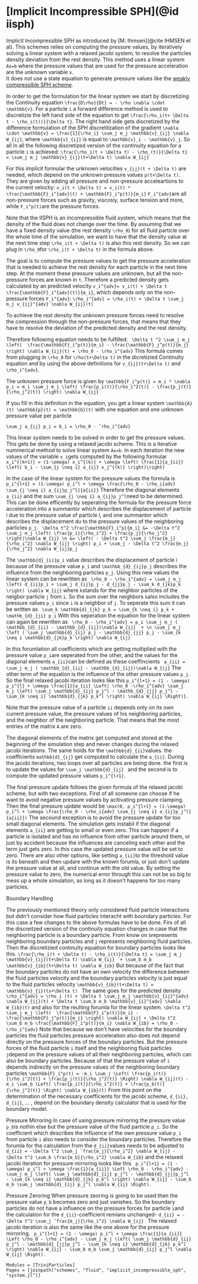 # [Implicit Incompressible SPH](@id iisph)

Implicit Incompressible SPH as introduced by [M. Ihmsen](@cite IHMSEN et al). This schemes relies on computing the pressure values, by iteratively solving a linear system with a relaxed jacobi system, to resolve the particles density deviation from the rest density. This method uses a linear system ``Ax=b`` where the pressure values that are used for the pressure acceleration are the unknown variable ``x``.  
It does not use a state equation to generate pressure values like the [weakly compressible SPH scheme](weakly_compressible_sph.md).


In order to get the formulation for the linear system we start by discretizing the Continuity equation ``\frac{D\rho}{Dt} = - \rho \nabla \cdot \mathbb{v}``.
For a particle ``i`` a forward difference method is used to discretizie the left hand side of the equation to get ``\frac{\rho_i(t+ \Delta t - \rho_i(t))}{\Delta t}``. The right hand side gets discretized by the difference formulation of the SPH discretitzation of the gradient ``\nabla \cdot \mathbb{v} = \frac{1}{\rho_i} \sum_j m_j \mathbb{v}_{ij} \nabla W_{ij}``, where ``\mathbb{v}_{ij}`` is equal to ``\mathbb{v}_i - \mathbb{v}_j``.
So all in all the following discretized version of the continuity equation for a particle ``i`` is achieved:
```\frac{\rho_i(t + \Delta t) - \rho_(t)}{\Delta t} = \sum_j m_j \mathbb{v}_{ij}(t+\Delta t) \nabla W_{ij} ```

For this implicit formular  the unknown velocities ``v_{ij}(t + \Delta t)`` are needed, which depend on the unknown pressure values ``p(t+\Delta t)``.
They are given by adding all pressure and non-pressure acceleartions to the current veloctiy:
```v_i(t + \Delta t) = v_i(t) * \frac{\mathbb{F}_i^{adv}(t) + \mathbb{F}_i^p(t)}{m_i}```
``F_i^{adv}``are all non-pressure forces such as gravity, viscosiy, surface tension and more, while ``F_i^p(t)``are the pressure forces. 

Note that the IISPH is an incompressible fluid system, which means that the density of the fluid does not change over the time. By assuming that we have a fixed density value (the rest density ``\rho_0``) for all fluid particle over the whole time of the simulation, we want to have that the density value at the next time step ``\rho_i(t + \Delta t)`` is also this rest density. So we can plug in ``\rho_0``for ``\rho_i(t + \Delta t)`` in the formula above. 

The goal is to compute the pressure values to get the pressure acceleration that is needed to achieve the rest density for each particle in the next time step. At the moment these pressure values are unknown, but all the non-pressure forces are known in ``t``.
Therefore a predicted density gets calculated by an predicted velocity ``v_i^{adv}= v_i(t) + \Delta t \frac{\mathbb{F}_i^{adv}(t)}{m_i}``, which depends only on the non-pressure forces ``F_i^{adv}``:
```\rho_i^{adv} = \rho_i(t) + \Delta t \sum_j m_j v_{ij}^{adv} \nabla W_{ij}(t)```


To achieve the rest density the unknown pressure forces need to resolve the compression through the non-pressure forces, that means that they have to resolve the deviation of the predicted density and the rest density. 

Therefore following equation needs to be fulfilled:
``` \Delta t ^2 \sum_j m_j \left(  \frac{\mathbb{F}_i^p(t)}{m_i} - \frac{\mathbb{F}_j^p(t)}{m_j} \right) \nabla W_{ij}(t) = \rho_0 - \rho_i^{adv}```
This formula comes from plugging in ``\rho_0`` for ``\rho(t+\Delta t)`` in the dicretizied Continuity equation and by using the above definitions for ``v_{ij}(t+\Delta t)`` and ``\rho_i^{adv}``.

The unknown pressure force is given by 
```\mathbb{F_i^p(t)} = m_i * \nabla p_i = m_i \sum_j m_j \left( \frac{p_i(t)}{\rho_i^2(t)} - \frac{p_j(t)}{\rho_j^2(t)} \right) \nabla W_{ij}```

If you fill in this definition in the equation, you get a linear system ``\mathbb{A}(t) \mathbb{p}(t) = \mathbb{b}(t)`` with one equation and one unknown pressure value per particle

```\sum_j a_{ij} p_i = b_i = \rho_0 - ˜rho_i^{adv}```

This linear system needs to be solved in order to get the pressure values. This gets be done by using a relaxed jacobi scheme. 
This is a iterative nummerical method to solve linear system ``Ax=b``. In each iteration the new values of the variable ``x_i``gets computed by the following formular
```x_i^{(k+1)} = (1-\omega) x_i^{(k)} + \omega \left( \frac{1}{a_{ii}} \left( b_i - \sum_{j \neq i} a_{ij} x_j^{(k)} \right)\right)``` 

In the case of the linear system for the pressure values the formula is
``` p_i^{l+1} = (1-\omega) p_i^l + \omega \frac{\rho_0 - \rho_i{adv} \sum_{j \neq i} a_{ij}p_j^l}{a{ii}}```
Therefore the diagonal elements ``a_{ii}`` and the sum ``\sum_{j \neq i} a_{ij}p_j^l``need to be determined. 
This can be done efficently by seperating the formula for the pressure force acceleration into a summantor which describes the displacement of particle i due to the pressure value of particle i, and one summantor which describes the displacement du to the pressure values of the neighboring particles ``p_j``. 
``` \Delta t^2 \frac{\mathbb{F}_i^p}{m_i} &= -\Delta t^2 \sum_j m_j \left( \frac{p_i}{\rho_i^2} + \frac{p_j}{\rho_j^2} \right)\nabla W_{ij} \n &= \left( - \Delta t^2 \sum_j \frac{m_j}{\rho_i^2} \nabla W_{ij} \right) p_i + \sum_j - \Delta t^2 \frac{m_j}{\rho_j^2} \nabla W_{ij}p_j```

The ``\mathbb{d}_{ii}p_i`` value describes the displacement of particle i because of the pressure value ``p_i`` and ``\mathbb_{d}_{ij}p_j`` describes the influence from the neighboring particles ``p_j``.
Using this new values the linear system can be rewritten as 
``` \rho_0 - \rho_i^{adv} = \sum_j m_j \left( d_{ii}p_i + \sum_j d_{ij}p_j - d_{jj}p_j - \sum_k d_{jk}p_k \right) \nabla W_{ij}```
where ``k``stands for the neighbor particles of the neigbor particle ``j`` from ``i``.
So the sum over the neighbors ``k``also includes the pressure values ``p_i`` since ``i`` is a neighbor of ``j``. 
To seperate this sum it can be written as 
``` \sum_k \mathbb{d}_{jk} p_k = \sum_{k \neq i} p_k + \mathb_{d}_{ji} p_i```
With this seperation the equation for the linear system can again be rewritten as
``` \rho_0 - \rho_i^{adv} = p_i \sum_j m_j ( \mathbb_{d}_{ii} - \mathbb_{d}_{ij})\nabla W_{ij}  + \n \sum_j m_j \left ( \sum_j \mathbb{d}_{ij} p_j - \mathbb{d}_{jj} p_j - \sum_{k \neq i \mathbb{d}_{jk}p_k \right) \nabla W_{ij}```

In this forumlation all coefficients which are getting multiplied with the pressure value ``p_i``are seperated from the other, and the values for the diagonal elements ``a_{ii}``can be defined as these coeffincients
``` a_{ii} = \sum_j m_j ( \mathbb_{d}_{ii} - \mathbb_{d}_{ij})\nabla W_{ij}```
The other term of the equation is the influence of the other pressure values ``p_j``. So the final relaxed jacobi iteration looks like this
``` p_i^{l+1} = (1 - \omega) p_i^{l} + \omega \frac{1}{a_{ii} \Left( \rho_0 -\rho_i^{adv} \sum_j m_j \left( \sum_j \mathbb{d}_{ij} p_j^l - \mathb_{d}_{jj} p_j^l - \sum_{k \neq i} \mathbb{d}_{jk} p_k^l \right) \nabla W_{ij} \Right)}. ```

Note that the pressure value of a particle ``ii`` depends only on its own current pressure value, the pressure values of his neighboring particles, and the neighbor of the neighboring particle. That means that the most entries of the matrix ``A`` are zero. 

The diagonal elements of the matrix get computed and stored at the beginning of the simulation step and never changes during the relaxed jacobi iterations. The same holds for the ``\mathbb{d}_{ii}``values. the coefficients ``mathbb{d}_{ij}`` get computed to calculate the ``a_{ii}``. During the jacobi iterations, two loops over all particles are being done. the first is to update the values for ``\sum_j \mathbb{d}_{ij} `` and the second is to compute the updated pressure values ``p_i^{l+1}``.

The final pressure update follows the given formula of the relaxed jacobi scheme, but with two exceptions. 
First of all someone can choose if he want to avoid negative pressure values by acitivating pressure clamping. Then the final pressure update would be 
```\max(0, p_i^{l+1} = (1-\omega) p_i^l + \omega \frac{\rho_0 - \rho_i{adv} \sum_{j \neq i} a_{ij}p_j^l}{a{ii}})```
The secound exception is to avoid the pressure update for too small diagonal elements. The simulation gets instabil if the diagonal elements ``a_{ii}`` are getting to small or even zero. This can happen if a particle is isolated and has no influence from other particle around them, or just by accident because the influences are canceling each other and the term just gets zero. 
In this case the updated pressure value will be set to zero. 
There are also other options, like setting ``a_{ii}``to the threshold value is its beneath and then updare with the known forumla, or just don't update the pressure value at all, and continue with the old value. By setting the pressure value to zero, the numerical error through this can not be so big to mess up a whole simulation, as long as it doesn't happens for too many particles. 


Boundary Handling

The previously mentioned theory only considered fluid particle interactions but didn't consider how fluid particles interacht with boundary particles. 
For this case a few changes to the above formulas have to be done. 
Firs of all the discreitzed version of the continuity equation changes in case that the neighboring particle is a boundary particle. From know on ``b``represents neighboring boundary particles and ``j`` represents neighboring fluid particles. 
Then the discretizied continuity equation for boundary particles looks like this. 
```\frac{\rho_i(t + \Delta t) - \rho_i(t)}{\Delta t} = \sum_j m_j \mathbb{v}_{ij}(t+\Delta t) \nabla W_{ij} `+ \sum_b m_b \mathbb{v}_{ib}(t+\Delta t) \nabla W_{ib}```
But because of the fact that the boundary particles do not have an own velocity the difference between the fluid particles velocity and the boundary particles velocity is just equal to the fluid particles velocity  ``\mathbb{v}_{ib}(t+\Delta t) = \mathbb{v}_{i}(ts+\Delta t) ``
The same goes for the predicted density
```\rho_i^{adv} = \rho_i (t) + \Delta t \sum_j m_j \mathbb{v}_{ij}^{adv} \nabla W_{ij}(t) + \Delta t \sum_b m_b \mathbb{v}_{i}^{adv} \nabla W_{ib}(t)```
and also for the reulting forumla for the linear system. 
```\Delta t^2 \sum_j m_j \left(  \frac{\mathbb{F}_i^p(t)}{m_i} - \frac{\mathbb{F}_j^p(t)}{m_j} \right) \nabla W_{ij} + \Delta t^2 \sum_b m_b \frac{\mathbb{F}_i^p(t)}{m_i} \nabla W_{ib} = \rho_0 - \rho_i^{adv}```
Note that because we don't have velocities for the boundary particles the fluid particles pressure acceleration also does not depend directly on the pressure forces of the boundary particles. 
But the pressure forces of the fluid particle ``i`` itself and the neighboring fluid particles ``j``depend on the pressure values of all their neighboring particles, which can also be boundary particles. Because of that the pressure value of ``i`` depends indirectly on the pressure values of the neighboring boundary particles
``` \mathbb{F}_i^p(t) = -m_i \sum_j \Left( \frac{p_i(t)}{\rho_i^2(t)} + \frac{p_j(t)}{\rho_j^2(t)} \Right) \nabla W_{ij}(t) -m_i \sum_b \Left( \frac{p_i(t)}{\rho_i^2(t)} + \frac{p_b(t)}{\rho_j^2(t)} \Right) \nabla W_{ib}(t) ```
From this point on the determination of the necessary coefficients for the jacobi scheme, ``d_{ii}, d_{ij}``, ... , depend on the boundary density calculator that is used for the boundary model. 


Pressure Mirroring
In case of using pressure mirroring the pressure value ``p_b``is nothin else but the pressure value of the fluid particle ``p_i``. 
So the coefficient which describes the influence of the own pressure value ``p_i`` from particle ``i`` also needs to consider the boundary particles. 
Therefore the forumla for the calculation from the ``d_{ii}``values needs to be adjusted to
```d_{ii} = -\Delta t^2 \sum_j ˜frac{m_j}{\rho_i^2} \nabla W_{ij} - \Delta t^2 \sum_b \frac{m_b}{\rho_i^2} \nabla W_{ib}```
and the relaxed jacobi iteration for pressure mirroring looks like this
``` p_i^{l+1} = (1 - \omega) p_i^l + \omega \frac{1}{a_{ii}} \Left \rho_0 - \rho_i^{adv} - \sum_j m_j \left( \sum_j \mathbb{d}_{ij} p_j^l - \mathbb{d}_{jj}p_j^l - \sum_{k \neq i} \mathbb{d}_{jk} p_k^l \right) \nabla W_{ij} - \sum_b m_b \sum_j \mathbb{d}_{ij} p_j^l \nabla W_{ij} \Right).```

Pressure Zeroring
When pressure zeoring is going to be used then the pressure value ``p_b`` becomes zero and just vanishes. So the boundary particles do not have a influence on the pressure forces for particle ``i``and the calculation for the ``d_{ii}``-coefficient remians unchanged-
```d_{ii} = -\Delta t^2 \sum_j ˜frac{m_j}{\rho_i^2} \nabla W_{ij} ```
The relaxed jacobi iteration is also the same like the one above for the pressure mirroring.
``` p_i^{l+1} = (1 - \omega) p_i^l + \omega \frac{1}{a_{ii}} \Left \rho_0 - \rho_i^{adv} - \sum_j m_j \left( \sum_j \mathbb{d}_{ij} p_j^l - \mathbb{d}_{jj}p_j^l - \sum_{k \neq i} \mathbb{d}_{jk} p_k^l \right) \nabla W_{ij} - \sum_b m_b \sum_j \mathbb{d}_{ij} p_j^l \nabla W_{ij} \Right).```











 



```@autodocs
Modules = [TrixiParticles]
Pages = [joinpath("schemes", "fluid", "implicit_incompressible_sph", "system.jl")]
```